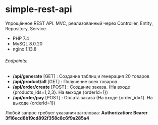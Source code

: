 # simple-rest-api
Упрощённое REST API. MVC, реализованный через Controller, Entity, Repository, Service.

- PHP 7.4
- MySQL 8.0.20
- nginx 1.13.8

###### Endpoints:
- **/api/generate** [GET] : Создание таблиц и генерация 20 товаров
- **/api/product/all** [GET] : Получение всех товаров
- **/api/order/create** [POST] : Создание заказа. (На входе {products_ids=1,2,3}. На выходе {orderId=1})
- **/api/order/pay** [POST] : Оплата заказа (На входе {order_id=1}. На выходе {orderId=1})

Любой запрос требует указания заголовка: **Authorization: Bearer 3f16ecd8b19cd892f358c8c6f9a285a4**